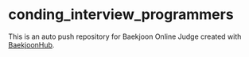 # conding_interview_programmers
This is an auto push repository for Baekjoon Online Judge created with [BaekjoonHub](https://github.com/BaekjoonHub/BaekjoonHub).
